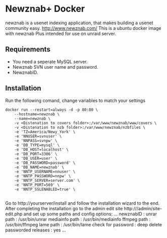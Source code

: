 # Newznab+ Docker

newznab is a usenet indexing application, that makes building a usenet community easy. http://www.newznab.com/
This is a ubuntu docker image with newznab Plus intended for use on unraid server.

## Requirements
- You need a seperate MySQL server.
- Newznab SVN user name and password.
- NewznabID.

## Installation

Run the following comand, change variables to match your settings

```
docker run --restart=always -d -p 80:80 \
	--hostname=newznab \
	--name=newznab \
	-v <Distenation to covers folder>:/var/www/newznab/www/covers \
	-v <Distenation to nzb folder>:/var/www/newznab/nzbfiles \
	-e 'TZ=America/Newy_York' \
	-e 'NNUSER=svnuser' \
	-e 'NNPASS=svnpw' \
	-e 'DB_TYPE=mysql' \
	-e 'DB_HOST=localhost' \
	-e 'DB_PORT=3306' \
	-e 'DB_USER=user' \
	-e 'DB_PASSWORD=password' \
	-e 'DB_NAME=newznab' \
	-e 'NNTP_USERNAME=nnuser' \
	-e 'NNTP_PASSWORD=nnpw' \
	-e 'NNTP_SERVER=server.com' \
	-e 'NNTP_PORT=569' \
	-e 'NNTP_SSLENABLED=true' \
	
```
Go to http://yourserver/install and follow the installation wizard to the end. After completing the installation go to the admin edit site http://<your server IP>/admin/site-edit.php and set up  some paths and config options:
	...
		newznabID : <use your owen ID>
		unrar path : /usr/bin/unrar
		mediainfo path : /usr/bin/mediainfo
		ffmpeg path : /usr/bin/ffmpeg
		lame path : /usr/bin/lame
		check for password : deep
		delete passworded releases : yes
	...
	

